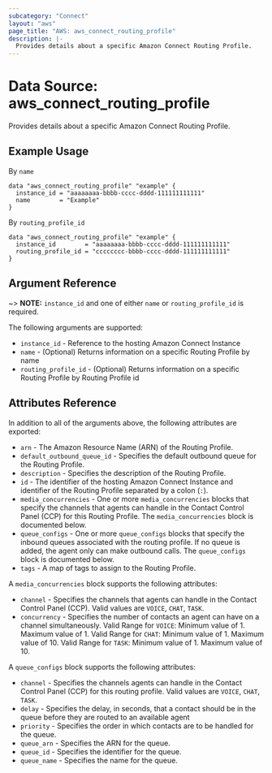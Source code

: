```yaml
---
subcategory: "Connect"
layout: "aws"
page_title: "AWS: aws_connect_routing_profile"
description: |-
  Provides details about a specific Amazon Connect Routing Profile.
---
```


# Data Source: aws_connect_routing_profile

Provides details about a specific Amazon Connect Routing Profile.

## Example Usage

By `name`

```hcl
data "aws_connect_routing_profile" "example" {
  instance_id = "aaaaaaaa-bbbb-cccc-dddd-111111111111"
  name        = "Example"
}
```

By `routing_profile_id`

```hcl
data "aws_connect_routing_profile" "example" {
  instance_id        = "aaaaaaaa-bbbb-cccc-dddd-111111111111"
  routing_profile_id = "cccccccc-bbbb-cccc-dddd-111111111111"
}
```

## Argument Reference

~> **NOTE:** `instance_id` and one of either `name` or `routing_profile_id` is required.

The following arguments are supported:

* `instance_id` - Reference to the hosting Amazon Connect Instance
* `name` - (Optional) Returns information on a specific Routing Profile by name
* `routing_profile_id` - (Optional) Returns information on a specific Routing Profile by Routing Profile id

## Attributes Reference

In addition to all of the arguments above, the following attributes are exported:

* `arn` - The Amazon Resource Name (ARN) of the Routing Profile.
* `default_outbound_queue_id` - Specifies the default outbound queue for the Routing Profile.
* `description` - Specifies the description of the Routing Profile.
* `id` - The identifier of the hosting Amazon Connect Instance and identifier of the Routing Profile separated by a colon (`:`).
* `media_concurrencies` - One or more `media_concurrencies` blocks that specify the channels that agents can handle in the Contact Control Panel (CCP) for this Routing Profile. The `media_concurrencies` block is documented below.
* `queue_configs` - One or more `queue_configs` blocks that specify the inbound queues associated with the routing profile. If no queue is added, the agent only can make outbound calls. The `queue_configs` block is documented below.
* `tags` - A map of tags to assign to the Routing Profile.

A `media_concurrencies` block supports the following attributes:

* `channel` - Specifies the channels that agents can handle in the Contact Control Panel (CCP). Valid values are `VOICE`, `CHAT`, `TASK`.
* `concurrency` - Specifies the number of contacts an agent can have on a channel simultaneously. Valid Range for `VOICE`: Minimum value of 1. Maximum value of 1. Valid Range for `CHAT`: Minimum value of 1. Maximum value of 10. Valid Range for `TASK`: Minimum value of 1. Maximum value of 10.

A `queue_configs` block supports the following attributes:

* `channel` - Specifies the channels agents can handle in the Contact Control Panel (CCP) for this routing profile. Valid values are `VOICE`, `CHAT`, `TASK`.
* `delay` - Specifies the delay, in seconds, that a contact should be in the queue before they are routed to an available agent
* `priority` - Specifies the order in which contacts are to be handled for the queue.
* `queue_arn` - Specifies the ARN for the queue.
* `queue_id` - Specifies the identifier for the queue.
* `queue_name` - Specifies the name for the queue.
